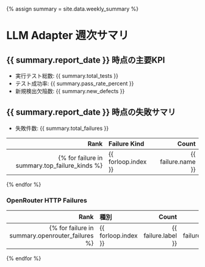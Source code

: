 {% assign summary = site.data.weekly_summary %}
# LLM Adapter 週次サマリ

## {{ summary.report_date }} 時点の主要KPI

- 実行テスト総数: {{ summary.total_tests }}
- テスト成功率: {{ summary.pass_rate_percent }}
- 新規検出欠陥数: {{ summary.new_defects }}

## {{ summary.report_date }} 時点の失敗サマリ

- 失敗件数: {{ summary.total_failures }}

| Rank | Failure Kind | Count |
| ---: | :----------- | ----: |
{% for failure in summary.top_failure_kinds %}| {{ forloop.index }} | {{ failure.name }} | {{ failure.count }} |
{% endfor %}

### OpenRouter HTTP Failures

| Rank | 種別 | Count | Rate% |
| ---: | :---- | ----: | ----: |
{% for failure in summary.openrouter_failures %}| {{ forloop.index }} | {{ failure.label }} | {{ failure.count }} | {{ failure.rate_percent }} |
{% endfor %}
